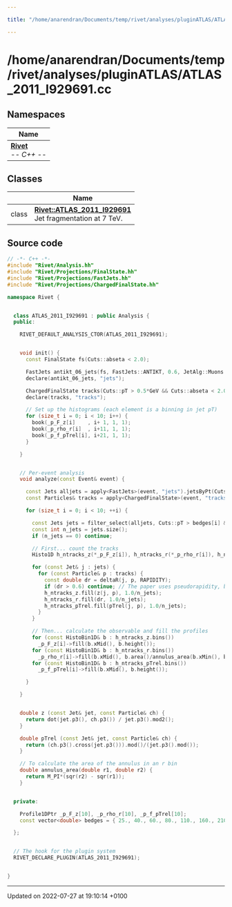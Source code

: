 ```yaml
---

title: "/home/anarendran/Documents/temp/rivet/analyses/pluginATLAS/ATLAS_2011_I929691.cc"

---
```


# /home/anarendran/Documents/temp/rivet/analyses/pluginATLAS/ATLAS_2011_I929691.cc



## Namespaces

| Name           |
| -------------- |
| **[Rivet](http://example.org/namespaces/namespacerivet/)** <br>-*- C++ -*-  |

## Classes

|                | Name           |
| -------------- | -------------- |
| class | **[Rivet::ATLAS_2011_I929691](http://example.org/classes/classrivet_1_1atlas__2011__i929691/)** <br>Jet fragmentation at 7 TeV.  |




## Source code

```cpp
// -*- C++ -*-
#include "Rivet/Analysis.hh"
#include "Rivet/Projections/FinalState.hh"
#include "Rivet/Projections/FastJets.hh"
#include "Rivet/Projections/ChargedFinalState.hh"

namespace Rivet {


  class ATLAS_2011_I929691 : public Analysis {
  public:

    RIVET_DEFAULT_ANALYSIS_CTOR(ATLAS_2011_I929691);


    void init() {
      const FinalState fs(Cuts::abseta < 2.0);

      FastJets antikt_06_jets(fs, FastJets::ANTIKT, 0.6, JetAlg::Muons::NONE, JetAlg::Invisibles::NONE);
      declare(antikt_06_jets, "jets");

      ChargedFinalState tracks(Cuts::pT > 0.5*GeV && Cuts::abseta < 2.0);
      declare(tracks, "tracks");

      // Set up the histograms (each element is a binning in jet pT)
      for (size_t i = 0; i < 10; i++) {
        book(_p_F_z[i]    , i+ 1, 1, 1);
        book(_p_rho_r[i]  , i+11, 1, 1);
        book(_p_f_pTrel[i], i+21, 1, 1);
      }

    }


    // Per-event analysis
    void analyze(const Event& event) {

      const Jets alljets = apply<FastJets>(event, "jets").jetsByPt(Cuts::absrap < 1.2);
      const Particles& tracks = apply<ChargedFinalState>(event, "tracks").particlesByPt();

      for (size_t i = 0; i < 10; ++i) {

        const Jets jets = filter_select(alljets, Cuts::pT > bedges[i] && Cuts::pT < bedges[i+1]);
        const int n_jets = jets.size();
        if (n_jets == 0) continue;

        // First... count the tracks
        Histo1D h_ntracks_z(*_p_F_z[i]), h_ntracks_r(*_p_rho_r[i]), h_ntracks_pTrel(*_p_f_pTrel[i]);

        for (const Jet& j : jets) {
          for (const Particle& p : tracks) {
            const double dr = deltaR(j, p, RAPIDITY);
            if (dr > 0.6) continue; // The paper uses pseudorapidity, but this is a requirement for filling the histogram
            h_ntracks_z.fill(z(j, p), 1.0/n_jets);
            h_ntracks_r.fill(dr, 1.0/n_jets);
            h_ntracks_pTrel.fill(pTrel(j, p), 1.0/n_jets);
          }
        }

        // Then... calculate the observable and fill the profiles
        for (const HistoBin1D& b : h_ntracks_z.bins())
          _p_F_z[i]->fill(b.xMid(), b.height());
        for (const HistoBin1D& b : h_ntracks_r.bins())
          _p_rho_r[i]->fill(b.xMid(), b.area()/annulus_area(b.xMin(), b.xMax()));
        for (const HistoBin1D& b : h_ntracks_pTrel.bins())
          _p_f_pTrel[i]->fill(b.xMid(), b.height());

      }

    }


    double z (const Jet& jet, const Particle& ch) {
      return dot(jet.p3(), ch.p3()) / jet.p3().mod2();
    }

    double pTrel (const Jet& jet, const Particle& ch) {
      return (ch.p3().cross(jet.p3())).mod()/(jet.p3().mod());
    }

    // To calculate the area of the annulus in an r bin
    double annulus_area(double r1, double r2) {
      return M_PI*(sqr(r2) - sqr(r1));
    }


  private:

    Profile1DPtr _p_F_z[10], _p_rho_r[10], _p_f_pTrel[10];
    const vector<double> bedges = { 25., 40., 60., 80., 110., 160., 210., 260., 310., 400., 500. };

  };


  // The hook for the plugin system
  RIVET_DECLARE_PLUGIN(ATLAS_2011_I929691);


}
```


-------------------------------

Updated on 2022-07-27 at 19:10:14 +0100
